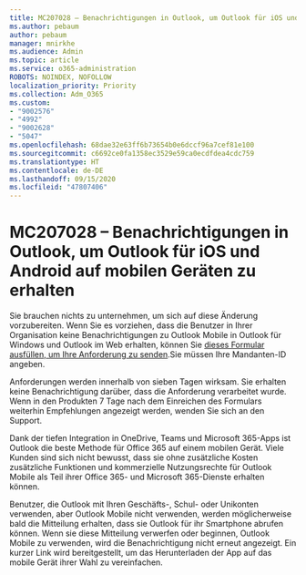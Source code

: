 ```yaml
---
title: MC207028 – Benachrichtigungen in Outlook, um Outlook für iOS und Android auf mobilen Geräten zu erhalten
ms.author: pebaum
author: pebaum
manager: mnirkhe
ms.audience: Admin
ms.topic: article
ms.service: o365-administration
ROBOTS: NOINDEX, NOFOLLOW
localization_priority: Priority
ms.collection: Adm_O365
ms.custom:
- "9002576"
- "4992"
- "9002628"
- "5047"
ms.openlocfilehash: 68dae32e63ff6b73654b0e6dccf96a7cef81e100
ms.sourcegitcommit: c6692ce0fa1358ec3529e59ca0ecdfdea4cdc759
ms.translationtype: HT
ms.contentlocale: de-DE
ms.lasthandoff: 09/15/2020
ms.locfileid: "47807406"
---
```

# <a name="mc207028---notifications-in-outlook-to-obtain-outlook-for-ios-and-android-on-mobile-devices"></a>MC207028 – Benachrichtigungen in Outlook, um Outlook für iOS und Android auf mobilen Geräten zu erhalten

Sie brauchen nichts zu unternehmen, um sich auf diese Änderung vorzubereiten. Wenn Sie es vorziehen, dass die Benutzer in Ihrer Organisation keine Benachrichtigungen zu Outlook Mobile in Outlook für Windows und Outlook im Web erhalten, können Sie [dieses Formular ausfüllen, um Ihre Anforderung zu senden](https://aka.ms/MC207028).Sie müssen Ihre Mandanten-ID angeben. 

Anforderungen werden innerhalb von sieben Tagen wirksam. Sie erhalten keine Benachrichtigung darüber, dass die Anforderung verarbeitet wurde. Wenn in den Produkten 7 Tage nach dem Einreichen des Formulars weiterhin Empfehlungen angezeigt werden, wenden Sie sich an den Support.

Dank der tiefen Integration in OneDrive, Teams und Microsoft 365-Apps ist Outlook die beste Methode für Office 365 auf einem mobilen Gerät. Viele Kunden sind sich nicht bewusst, dass sie ohne zusätzliche Kosten zusätzliche Funktionen und kommerzielle Nutzungsrechte für Outlook Mobile als Teil ihrer Office 365- und Microsoft 365-Dienste erhalten können.

Benutzer, die Outlook mit Ihren Geschäfts-, Schul- oder Unikonten verwenden, aber Outlook Mobile nicht verwenden, werden möglicherweise bald die Mitteilung erhalten, dass sie Outlook für ihr Smartphone abrufen können. Wenn sie diese Mitteilung verwerfen oder beginnen, Outlook Mobile zu verwenden, wird die Benachrichtigung nicht erneut angezeigt. Ein kurzer Link wird bereitgestellt, um das Herunterladen der App auf das mobile Gerät ihrer Wahl zu vereinfachen.
